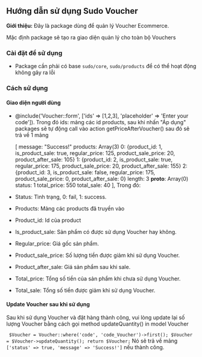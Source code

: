 ## Hướng dẫn sử dụng Sudo Voucher ##

**Giới thiệu:** Đây là package dùng để quản lý Voucher Ecommerce.

Mặc định package sẽ tạo ra giao diện quản lý cho toàn bộ Vouchers

### Cài đặt để sử dụng ###

- Package cần phải có base `sudo/core`, `sudo/products` để có thể hoạt động không gây ra lỗi

### Cách sử dụng ###

#### Giao diện người dùng ####

-  @include('Voucher::form', ['ids' => [1,2,3], 'placeholder' => 'Enter your code']). Trong đó ids: mảng các id products, sau khi nhấn "Áp dụng" packages sẽ tự động call vào action getPriceAfterVoucher() sau đó sẽ trả về 1 mảng 


	[
        message: "Success!"
        products: Array(3)
            0: {product_id: 1, is_product_sale: true, regular_price: 125, product_sale_price: 20, product_after_sale: 105}
            1: {product_id: 2, is_product_sale: true, regular_price: 175, product_sale_price: 20, product_after_sale: 155}
            2: {product_id: 3, is_product_sale: false, regular_price: 175, product_sale_price: 0, product_after_sale: 0}
        length: 3
        __proto__: Array(0)
        status: 1
        total_price: 550
        total_sale: 40
    ],
Trong đó:
- Status: Tình trạng, 0: fail, 1: success.
- Products: Mảng các products đã truyền vào
- Product_id: Id của product
- Is_product_sale: Sản phẩm có được sử dụng Voucher hay không.
- Regular_price: Giá gốc sản phẩm.
- Product_sale_price: Số lượng tiền được giảm khi sử dụng Voucher.
- Product_after_sale: Giá sản phẩm sau khi sale.
- Total_price: Tổng số tiền của sản phẩm khi chưa sử dụng Voucher.
- Total_sale: Tổng số tiền được giảm khi sử dụng Voucher. 
    
#### Update Voucher sau khi sử dụng ###
Sau khi sử dụng Voucher và đặt hàng thành công, vui lòng update lại số lượng Voucher bằng cách gọi method updateQuantity() in model Voucher

` $Voucher = Voucher::where('code', 'code_Voucher')->first();
             $Voucher = $Voucher->updateQuantity();
             return $Voucher;`
Nó sẽ trả về mảng 
`['status' => true, 'message' => 'Success!']` nếu thành công.